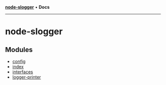 [**node-slogger**](README.md) • **Docs**

***

# node-slogger

## Modules

- [config](config/README.md)
- [index](index/README.md)
- [interfaces](interfaces/README.md)
- [logger-printer](logger-printer/README.md)
